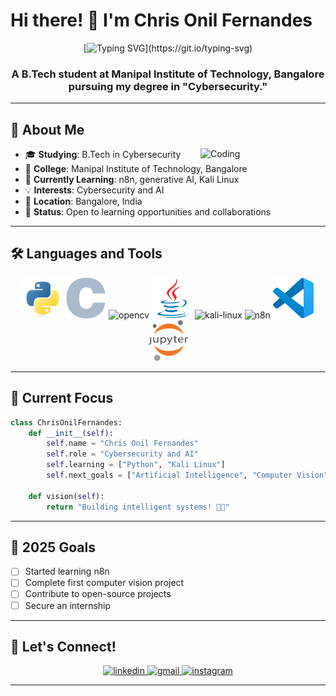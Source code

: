 # Hi there! 👋 I'm Chris Onil Fernandes

<div align="center">
  
[![Typing SVG](https://readme-typing-svg.herokuapp.com?font=Fira+Code&size=22&pause=1000&color=00D4AA&center=true&vCenter=true&width=600&lines=B.Tech+Student+%7C+Future+CyberSec+&+AI+Engineer;Learning+n8n+%26+Generative+AI;Always+eager+to+learn+and+grow!)](https://git.io/typing-svg)


<h3>A B.Tech student at Manipal Institute of Technology, Bangalore<br>pursuing my degree in "Cybersecurity."</h3>

</div>

---

## 🤖 About Me

<img align="right" alt="Coding" width="200" src="https://cdn.dribbble.com/users/1162077/screenshots/3848914/programmer.gif">

- 🎓 **Studying**: B.Tech in Cybersecurity
- 🏫 **College**: Manipal Institute of Technology, Bangalore
- 🌱 **Currently Learning**: n8n, generative AI, Kali Linux
- 💡 **Interests**: Cybersecurity and AI
- 📍 **Location**: Bangalore, India
- 🚀 **Status**: Open to learning opportunities and collaborations

---

## 🛠️ Languages and Tools

<div align="center">

<p>
  <img src="https://raw.githubusercontent.com/devicons/devicon/master/icons/python/python-original.svg" alt="python" width="65" height="65"/>
  <img src="https://raw.githubusercontent.com/devicons/devicon/master/icons/c/c-original.svg" alt="c" width="65" height="65"/>
  <img src="https://www.vectorlogo.zone/logos/opencv/opencv-icon.svg" alt="opencv" width="65" height="65"/>
  <img src="https://raw.githubusercontent.com/devicons/devicon/master/icons/java/java-original.svg" alt="java" width="65" height="65"/>

  <img src="https://raw.githubusercontent.com/devicons/devicon/master/icons/kali/kali-original.svg" alt="kali-linux" width="65" height="65"/>

  <img src="https://raw.githubusercontent.com/devicons/devicon/master/icons/n8n/n8n-original.svg" alt="n8n" width="65" height="65"/>

  
 
  <img src="https://raw.githubusercontent.com/devicons/devicon/master/icons/vscode/vscode-original.svg" alt="vscode" width="65" height="65"/>
  <img src="https://raw.githubusercontent.com/devicons/devicon/master/icons/jupyter/jupyter-original-wordmark.svg" alt="jupyter" width="65" height="65"/>
</p>

</div>



---


## 🎯 Current Focus

```python
class ChrisOnilFernandes:
    def __init__(self):
        self.name = "Chris Onil Fernandes"
        self.role = "Cybersecurity and AI"
        self.learning = ["Python", "Kali Linux"]
        self.next_goals = ["Artificial Intelligence", "Computer Vision"]
        
    def vision(self):
        return "Building intelligent systems! 🤖✨"
```

---

## 🚀 2025 Goals

- [ ] Started learning n8n
- [ ] Complete first computer vision project
- [ ] Contribute to open-source projects
- [ ] Secure an internship 

---

## 🤝 Let's Connect!

<div align="center">
<a href="https://www.linkedin.com/in/chris-fernandes-08a01a27a/" target="_blank" rel="noopener noreferrer">
  <img src="https://raw.githubusercontent.com/rahuldkjain/github-profile-readme-generator/master/src/images/icons/Social/linked-in-alt.svg" 
       alt="linkedin" height="55" width="55" style="margin: 5 00px;" />

</a>
<a href="mailto:chris.strix26@gmail.com" target="_blank" rel="noopener noreferrer">
  <img src="https://cdn.jsdelivr.net/gh/simple-icons/simple-icons/icons/gmail.svg" 
       alt="gmail" height="55" width="55" style="margin: 5 00px;" />
</a>
<a href="https://instagram.com/chrisbeingholy" target="_blank" rel="noopener noreferrer">
  <img src="https://raw.githubusercontent.com/rahuldkjain/github-profile-readme-generator/master/src/images/icons/Social/instagram.svg" 
       alt="instagram" height="55" width="55" style="margin: 5 00px;" />
</a>
</div>

---
